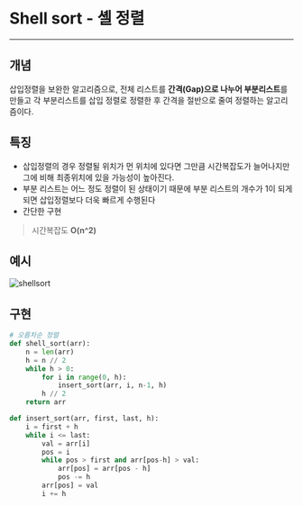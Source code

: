 # Shell sort - 셸 정렬
----

## 개념
삽입정렬을 보완한 알고리즘으로, 전체 리스트를 **간격(Gap)으로 나누어 부분리스트**를 만들고 각 부분리스트를 삽입 정렬로 정렬한 후 간격을 절반으로 줄여 정렬하는 알고리즘이다.


## 특징
- 삽입정렬의 경우 정렬될 위치가 먼 위치에 있다면 그만큼 시간복잡도가 늘어나지만 그에 비해 최종위치에 있을 가능성이 높아진다.
- 부분 리스트는 어느 정도 정렬이 된 상태이기 때문에 부분 리스트의 개수가 1이 되게 되면 삽입정렬보다 더욱 빠르게 수행된다
- 간단한 구현
> 시간복잡도
**O(n^2)**

## 예시
![shellsort](./../../Image/shellsort.png)

## 구현
```python
# 오름차순 정렬
def shell_sort(arr):
    n = len(arr)
    h = n // 2
    while h > 0:
        for i in range(0, h):
            insert_sort(arr, i, n-1, h)
        h // 2
    return arr

def insert_sort(arr, first, last, h):
    i = first + h
    while i <= last:
        val = arr[i]
        pos = i
        while pos > first and arr[pos-h] > val:
            arr[pos] = arr[pos - h]
            pos -= h
        arr[pos] = val
        i += h
    
```